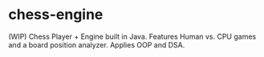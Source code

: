# chess-engine
 (WIP) Chess Player + Engine built in Java. Features Human vs. CPU games and a board position analyzer. Applies OOP and DSA.
